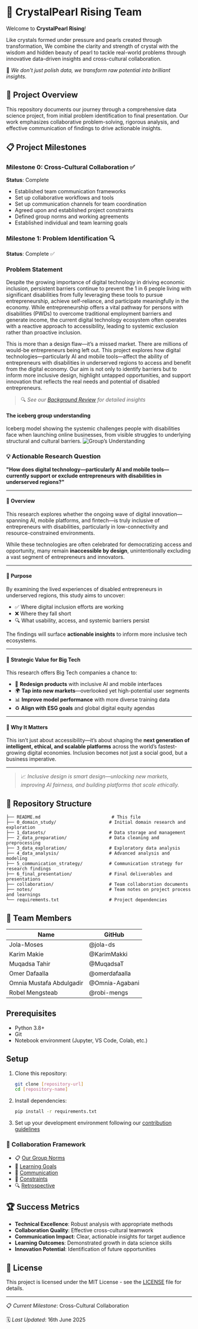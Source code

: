 # 💎 CrystalPearl Rising Team

Welcome to **CrystalPearl Rising**!

Like crystals formed under pressure and
pearls created through transformation, We combine the clarity and strength of
crystal with the wisdom and hidden beauty of pearl to tackle real-world problems
through innovative data-driven insights and cross-cultural collaboration.

🌟 *We don't just polish data, we transform raw potential into brilliant insights.*

## 🎯 Project Overview

This repository documents our journey through a comprehensive data science
project, from initial problem identification to final presentation. Our work
emphasizes collaborative problem-solving, rigorous analysis, and effective
communication of findings to drive actionable insights.

## 📋 Project Milestones

### Milestone 0: Cross-Cultural Collaboration ✅

**Status**: Complete

- Established team communication frameworks
- Set up collaborative workflows and tools
- Set up communication channels for team coordination
- Agreed upon and established project constraints
- Defined group norms and working agreements
- Established individual and team learning goals

### Milestone 1: Problem Identification 🔍

**Status**: Complete ✅

### Problem Statement

Despite the growing importance of digital technology in driving economic
inclusion, persistent barriers continue to prevent the 1 in 6 people living with
significant disabilities from fully leveraging these tools to pursue
entrepreneurship, achieve self-reliance, and participate meaningfully in the
economy. While entrepreneurship offers a vital pathway for persons with
disabilities (PWDs) to overcome traditional employment barriers and generate
income, the current digital technology ecosystem often operates with a reactive
approach to accessibility, leading to systemic exclusion rather than proactive inclusion.

This is more than a design flaw—it’s a missed market. There are millions
of would-be entrepreneurs being left out.
This project explores how digital technologies—particularly AI and
mobile tools—affect the ability of entrepreneurs with disabilities
in underserved regions to access and benefit from the digital economy.
Our aim is not only to identify barriers but to inform more inclusive design,
highlight untapped opportunities, and support innovation that reflects the
real needs and potential of disabled entrepreneurs.

> 🔍 *See our [Background Review](0_domain_study/background_review.md) for
detailed insights*

#### The iceberg group understanding

Iceberg model showing the systemic challenges people with disabilities face when
launching online businesses, from visible struggles to underlying structural and
cultural barriers.
![Group’s Understanding](https://github.com/user-attachments/assets/2a37aac2-dd46-4527-8b46-d4f391b3b8ab)

### 💡 Actionable Research Question

**"How does digital technology—particularly AI and
 mobile tools—currently support or exclude entrepreneurs with disabilities in
underserved regions?"**

---

#### 📘 Overview

This research explores whether the ongoing wave of digital innovation—spanning
AI, mobile platforms, and fintech—is truly inclusive of entrepreneurs with
disabilities, particularly in low-connectivity and resource-constrained environments.

While these technologies are often celebrated for democratizing access
and opportunity, many remain **inaccessible by design**, unintentionally
excluding a vast segment of entrepreneurs and innovators.

---

#### 🎯 Purpose

By examining the lived experiences of disabled entrepreneurs in underserved
regions, this study aims to uncover:

- ✅ Where digital inclusion efforts are working  
- ❌ Where they fall short  
- 🔍 What usability, access, and systemic barriers persist  

The findings will surface **actionable insights** to inform more inclusive tech ecosystems.

---

#### 🚀 Strategic Value for Big Tech

This research offers Big Tech companies a chance to:

- 🔧 **Redesign products** with inclusive AI and mobile interfaces  
- 🌍 **Tap into new markets**—overlooked yet high-potential user segments  
- 📊 **Improve model performance** with more diverse training data  
- ♻️ **Align with ESG goals** and global digital equity agendas  

---

#### 🧭 Why It Matters

This isn’t just about accessibility—it’s about shaping the **next generation of
intelligent, ethical, and scalable platforms** across the world’s
fastest-growing digital economies. Inclusion becomes not just a social good, but
a business imperative.

---

> 📈 *Inclusive design is smart design—unlocking new markets, improving AI
fairness, and building platforms that scale ethically.*

## 📁 Repository Structure

```text
├── README.md                           # This file
├── 0_domain_study/                    # Initial domain research and exploration
├── 1_datasets/                        # Data storage and management
├── 2_data_preparation/                # Data cleaning and preprocessing
├── 3_data_exploration/                # Exploratory data analysis
├── 4_data_analysis/                   # Advanced analysis and modeling
├── 5_communication_strategy/          # Communication strategy for research findings
├── 6_final_presentation/              # Final deliverables and presentations
├── collaboration/                     # Team collaboration documents
├── notes/                             # Team notes on project process and learnings
└── requirements.txt                   # Project dependencies
```

## 👥 Team Members

| Name | GitHub |
|------|--------|
| Jola-Moses | @jola-ds |
| Karim Makie | @KarimMakki |
| Muqadsa Tahir | @MuqadsaT |
| Omer Dafaalla | @omerdafaalla |
| Omnia Mustafa Abdulgadir | @Omnia-Agabani |
| Robel Mengsteab | @robi-mengs |

## Prerequisites

- Python 3.8+
- Git
- Notebook environment (Jupyter, VS Code, Colab, etc.)

## Setup

1. Clone this repository:

   ```bash
   git clone [repository-url]
   cd [repository-name]
   ```

2. Install dependencies:

   ```bash
   pip install -r requirements.txt
   ```

3. Set up your development environment following our [contribution guidelines](docs/CONTRIBUTING.md)

### 🤝 Collaboration Framework

- 📋 [Our Group Norms](collaboration/README.md)
- 🎯 [Learning Goals](collaboration/learning_goals.md)
- 💬 [Communication](collaboration/communication.md)
- 🚧 [Constraints](collaboration/constraints.md)
- 🔍 [Retrospective](collaboration/retrospective.md)

## 🏆 Success Metrics

- **Technical Excellence**: Robust analysis with appropriate methods
- **Collaboration Quality**: Effective cross-cultural teamwork
- **Communication Impact**: Clear, actionable insights for target audience
- **Learning Outcomes**: Demonstrated growth in data science skills
- **Innovation Potential**: Identification of future opportunities

## 📝 License

This project is licensed under the MIT License - see the [LICENSE](LICENSE) file
for details.

---

📋 *Current Milestone*: Cross-Cultural Collaboration  

🗓️ *Last Updated*: 16th June 2025
